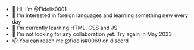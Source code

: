 - 👋 Hi, I’m @Fidelis0001
- 👀 I’m interested in foreign languages and learning something new every day
- 🌱 I’m currently learning HTML, CSS and JS
- 💞️ I’m not looking for any collaboration yet. Try again in May 2023
- 📫 You can reach me @fidelis#0069 on discord

<!---
Fidelis0001/Fidelis0001 is a ✨ special ✨ repository because its `README.md` (this file) appears on your GitHub profile.
You can click the Preview link to take a look at your changes.
--->
